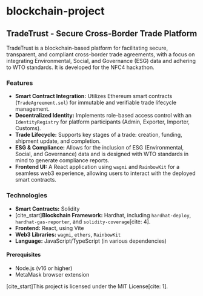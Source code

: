 # blockchain-project
## TradeTrust - Secure Cross-Border Trade Platform

TradeTrust is a blockchain-based platform for facilitating secure, transparent, and compliant cross-border trade agreements, with a focus on integrating Environmental, Social, and Governance (ESG) data and adhering to WTO standards. It is developed for the NFC4 hackathon.

### Features

  * **Smart Contract Integration:** Utilizes Ethereum smart contracts (`TradeAgreement.sol`) for immutable and verifiable trade lifecycle management.
  * **Decentralized Identity:** Implements role-based access control with an `IdentityRegistry` for platform participants (Admin, Exporter, Importer, Customs).
  * **Trade Lifecycle:** Supports key stages of a trade: creation, funding, shipment update, and completion.
  * **ESG & Compliance:** Allows for the inclusion of ESG (Environmental, Social, and Governance) data and is designed with WTO standards in mind to generate compliance reports.
  * **Frontend UI:** A React application using `wagmi` and `RainbowKit` for a seamless web3 experience, allowing users to interact with the deployed smart contracts.

###  Technologies

  * **Smart Contracts:** Solidity
  * [cite\_start]**Blockchain Framework:** Hardhat, including `hardhat-deploy`, `hardhat-gas-reporter`, and `solidity-coverage`[cite: 4].
  * **Frontend:** React, using Vite
  * **Web3 Libraries:** `wagmi`, `ethers`, `RainbowKit`
  * **Language:** JavaScript/TypeScript (in various dependencies)


#### Prerequisites

  * Node.js (v16 or higher)
  * MetaMask browser extension




[cite\_start]This project is licensed under the MIT License[cite: 1].
